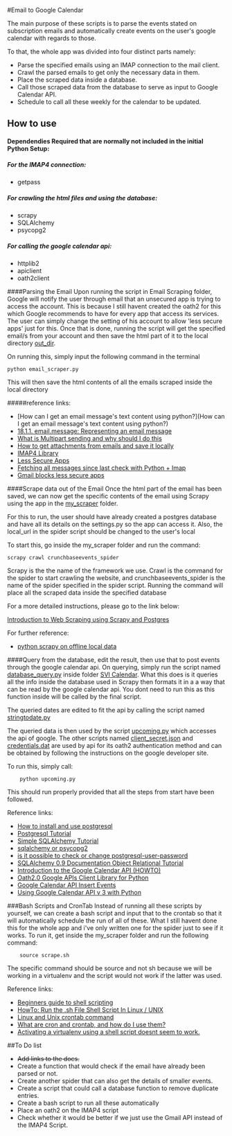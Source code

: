 #Email to Google Calendar

The main purpose of these scripts is to parse the events stated on subscription emails and automatically create events on the user's google calendar with regards to those.

To that, the whole app was divided into four distinct parts namely:
* Parse the specified emails using an IMAP connection to the mail client.
* Crawl the parsed emails to get only the necessary data in them.
* Place the scraped data inside a database.
* Call those scraped data from the database to serve as input to Google Calendar API.
* Schedule to call all these weekly for the calendar to be updated.

## How to use
#### Dependendies Required that are normally not included in the initial Python Setup:
##### For the IMAP4 connection:
* getpass

##### For crawling the html files and using the database:
* scrapy
* SQLAlchemy
* psycopg2

##### For calling the google calendar api:
* httplib2
* apiclient
* oath2client

####Parsing the Email
Upon running the script in Email Scraping folder, Google will notify the user through email that an unsecured app is trying to access the account. This is because I still havent created the oath2 for this which Google recommends to have for every app that access its services. The user can simply change the setting of his account to allow 'less secure apps' just for this. Once that is done, running the script will get the specified email/s from your account and then save the html part of it to the local directory [out_dir](https://github.com/SiliconValleyInsight/svi-training-a/tree/master/code-samples/week4/SVI%20Email%20to%20Calendar/Email%20Scraping/out_dir).

On running this, simply input the following command in the terminal

    python email_scraper.py
This will then save the html contents of all the emails scraped inside the local directory

#####reference links:
*   [How can I get an email message's text content using python?](How can I get an email message's text content using python?)
*   [18.1.1. email.message: Representing an email message](https://docs.python.org/2/library/email.message.html)
*   [What is Multipart sending and why should I do this](https://www.interspire.com/support/kb/questions/563/What+is+multipart+sending+and+why+should+I+do+this%3F)
*   [How to get attachments from emails and save it locally](http://stackoverflow.com/questions/18497397/how-to-get-csv-attachment-from-email-and-save-it)
*   [IMAP4 Library](http://pymotw.com/2/imaplib/)
*   [Less Secure Apps](https://www.google.com/settings/security/lesssecureapps)
*   [Fetching all messages since last check with Python + Imap](https://blog.jtlebi.fr/2013/04/12/fetching-all-messages-since-last-check-with-python-imap/)
*   [Gmail blocks less secure apps](http://www.ghacks.net/2014/07/21/gmail-starts-block-less-secure-apps-enable-access/)

####Scrape data out of the Email
Once the html part of the email has been saved, we can now get the specific contents of the email using Scrapy using the app in the [my_scraper](https://github.com/SiliconValleyInsight/svi-training-a/tree/master/code-samples/week4/SVI%20Email%20to%20Calendar/my_scraper) folder.

For this to run, the user should have already created a postgres database and have all its details on the settings.py so the app can access it. Also, the local_url in the spider script should be changed to the user's local

To start this, go inside the my_scraper folder and run the command:

    scrapy crawl crunchbaseevents_spider
Scrapy is the the name of the framework we use. Crawl is the command for the spider to start crawling the website, and crunchbaseevents_spider is the name of the spider specified in the spider script. Running the command will place all the scraped data inside the specified database

For a more detailed instructions, please go to the link below:

[Introduction to Web Scraping using Scrapy and Postgres](http://newcoder.io/scrape/intro/)

For further reference:
*   [python scrapy on offline local data](http://stackoverflow.com/questions/19385837/python-scrapy-on-offline-local-data)

####Query from the database, edit the result, then use that to post events through the google calendar api.
On querying, simply run the script named  [database_query.py](https://github.com/SiliconValleyInsight/svi-training-a/blob/master/code-samples/week4/SVI%20Email%20to%20Calendar/SVI%20Calendar/database_query.py) inside folder [SVI Calendar](https://github.com/SiliconValleyInsight/svi-training-a/tree/master/code-samples/week4/SVI%20Email%20to%20Calendar/SVI%20Calendar). What this does is it queries all the info inside the database used in Scrapy then formats it in a a way that can be read by the google calendar api. You dont need to run this as this function inside will be called by the final script.

The queried dates are edited to fit the api by calling the script named [stringtodate.py](https://github.com/SiliconValleyInsight/svi-training-a/blob/master/code-samples/week4/SVI%20Email%20to%20Calendar/SVI%20Calendar/stringtodate.py)

The queried data is then used by the script [upcoming.py](https://github.com/SiliconValleyInsight/svi-training-a/blob/master/code-samples/week4/SVI%20Email%20to%20Calendar/SVI%20Calendar/upcoming.py) which accesses the api of google. The other scripts named [client_secret.json](https://github.com/SiliconValleyInsight/svi-training-a/blob/master/code-samples/week4/SVI%20Email%20to%20Calendar/SVI%20Calendar/client_secret.json) and [credentials.dat](https://github.com/SiliconValleyInsight/svi-training-a/blob/master/code-samples/week4/SVI%20Email%20to%20Calendar/SVI%20Calendar/credentials.dat) are used by api for its oath2 authentication method and can be obtained by following the instructions on the google developer site.

To run this, simply call:

        python upcoming.py
This should run properly provided that all the steps from start have been followed.

Reference links:
*   [How to install and use postgresql](https://www.digitalocean.com/community/tutorials/how-to-install-and-use-postgresql-on-ubuntu-14-04)
*   [Postgresql Tutorial](http://zetcode.com/db/postgresqlpythontutorial/)
*   [Simple SQLAlchemy Tutorial](http://www.blog.pythonlibrary.org/2012/07/01/a-simple-sqlalchemy-0-7-0-8-tutorial/)
*   [sqlalchemy or psycopg2](http://stackoverflow.com/questions/8588126/sqlalchemy-or-psycopg2)
*   [is it possible to check or change postgresql-user-password](http://stackoverflow.com/questions/12720967/is-possible-to-check-or-change-postgresql-user-password)
*   [SQLAlchemy 0.9 Documentation Object Relational Tutorial](http://docs.sqlalchemy.org/en/rel_0_9/orm/tutorial.html)
*   [Introduction to the Google Calendar API (HOWTO)](http://www.oeey.com/2014/10/google-calendar-api.html)
*   [Oath2.0 Google APIs Client Library for Python](https://developers.google.com/api-client-library/python/guide/aaa_oauth#flow_from_clientsecrets)
*   [Google Calendar API Insert Events](https://developers.google.com/google-apps/calendar/v3/reference/events/insert)
*   [Using Google Calendar API v 3 with Python](http://stackoverflow.com/questions/14058964/using-google-calendar-api-v-3-with-python)

###Bash Scripts and CronTab
Instead of running all these scripts by yourself, we can create a bash script and input that to the crontab so that it will automatically schedule the run of all of these. What I still havent done this for the whole app and i've only written one for the spider just to see if it works. To run it, get inside the my_scraper folder and run the following command:

        source scrape.sh
The specific command should be source and not sh because we will be working in a virtualenv and the script would not work if the latter was used.

Reference links:
*   [Beginners guide to shell scripting](http://www.howtogeek.com/67469/the-beginners-guide-to-shell-scripting-the-basics/)
*   [HowTo: Run the .sh File Shell Script In Linux / UNIX](http://www.cyberciti.biz/faq/run-execute-sh-shell-script/)
*   [Linux and Unix crontab command](http://www.computerhope.com/unix/ucrontab.htm)
*   [What are cron and crontab, and how do I use them?](https://kb.iu.edu/d/afiz)
*   [Activating a virtualenv using a shell script doesnt seem to work.](http://stackoverflow.com/questions/7369145/activating-a-virtualenv-using-a-shell-script-doesnt-seem-to-work)

##To Do list
* <s>Add links to the docs.</s>
* Create a function that would check if the email have already been parsed or not.
* Create another spider that can also get the details of smaller events.
* Create a script that could call a database function to remove duplicate entries.
* Create a bash script to run all these automatically
* Place an oath2 on the IMAP4 script
* Check whether it would be better if we just use the Gmail API instead of the IMAP4 Script.

